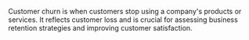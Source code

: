 Customer churn is when customers stop using a company's products or services. It reflects customer loss and is crucial for assessing business retention strategies and improving customer satisfaction.
